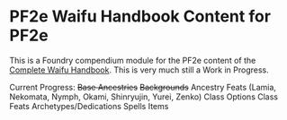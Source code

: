 # PF2e Waifu Handbook Content for PF2e
This is a Foundry compendium module for the PF2e content of the [Complete Waifu Handbook](https://www.kickstarter.com/projects/loadingcrewcrafts/waifu-rpg-the-complete-waifu-handbook).
This is very much still a Work in Progress.

Current Progress:
~~Base Ancestries~~
~~Backgrounds~~
Ancestry Feats (Lamia, Nekomata, Nymph, Okami, Shinryujin, Yurei, Zenko)
Class Options
Class Feats
Archetypes/Dedications
Spells
Items

